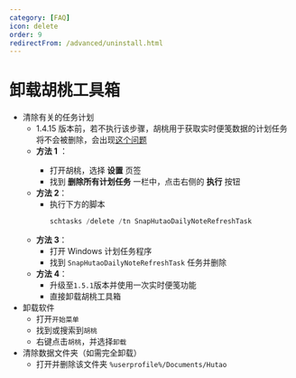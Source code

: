 ```yaml
---
category: [FAQ]
icon: delete
order: 9
redirectFrom: /advanced/uninstall.html
---
```


# 卸载胡桃工具箱

- 清除有关的任务计划
  - 1.4.15 版本前，若不执行该步骤，胡桃用于获取实时便笺数据的计划任务将不会被删除，会出现[这个问题](FAQ.md#为什么会弹出需要使用新应用以打开的对话框)
  - **方法 1** <Badge text="仅限早于 1.4.15 的版本" type="tip" />：
    - 打开胡桃，选择 **设置** 页签
    - 找到 **删除所有计划任务** 一栏中，点击右侧的 **执行** 按钮 <Badge text="需要管理员模式" type="tip" />
  - **方法 2**：
    - 执行下方的脚本
      ```PowerShell
      schtasks /delete /tn SnapHutaoDailyNoteRefreshTask
      ```
  - **方法 3**：
    - 打开 Windows 计划任务程序
    - 找到 `SnapHutaoDailyNoteRefreshTask` 任务并删除
  - **方法 4**：
    - 升级至`1.5.1`版本并使用一次实时便笺功能
    - 直接卸载胡桃工具箱
- 卸载软件
  - 打开`开始菜单`
  - 找到或搜索到`胡桃`
  - 右键点击`胡桃`，并选择`卸载`
- 清除数据文件夹（如需完全卸载）
  - 打开并删除该文件夹 `%userprofile%/Documents/Hutao`

